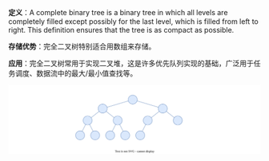 **定义**：A complete binary tree is a binary tree in which all levels are completely filled except possibly for the last level, which is filled from left to right. This definition ensures that the tree is as compact as possible.

**存储优势**：完全二叉树特别适合用数组来存储。

**应用**：完全二叉树常用于实现二叉堆，这是许多优先队列实现的基础，广泛用于任务调度、数据流中的最大/最小值查找等。

![](CompleteBinaryTree.svg)
